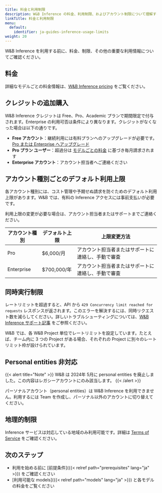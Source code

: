 ```yaml
---
title: 料金と利用制限
description: W&B Inference の料金、利用制限、およびアカウント制限について理解する
linkTitle: 料金と利用制限
menu:
  default:
    identifier: ja-guides-inference-usage-limits
weight: 20
---
```


W&B Inference を利用する前に、料金、制限、その他の重要な利用情報についてご確認ください。

## 料金

詳細なモデルごとの料金情報は、[W&B Inference pricing](https://wandb.ai/site/pricing/inference) をご覧ください。

## クレジットの追加購入

W&B Inference クレジットは Free、Pro、Academic プランで期間限定で付与されます。Enterprise の利用可否は条件により異なります。クレジットがなくなった場合は以下の通りです。

- **Free アカウント**：継続利用には有料プランへのアップグレードが必要です。[Pro または Enterprise へアップグレード](https://wandb.ai/subscriptions)
- **Pro プラン ユーザー**：超過分は [モデルごとの料金](https://wandb.ai/site/pricing/inference) に基づき毎月請求されます
- **Enterprise アカウント**：アカウント担当者へご連絡ください

## アカウント種別ごとのデフォルト利用上限

各アカウント種別には、コスト管理や予期せぬ請求を防ぐためのデフォルト利用上限があります。W&B では、有料の Inference アクセスには事前支払いが必要です。

利用上限の変更が必要な場合は、アカウント担当者またはサポートまでご連絡ください。

| アカウント種別 | デフォルト上限 | 上限変更方法 |
|--------------|-------------|---------------------|
| Pro | $6,000/月 | アカウント担当者またはサポートに連絡し、手動で審査 |
| Enterprise | $700,000/年 | アカウント担当者またはサポートに連絡し、手動で審査 |

## 同時実行制限

レートリミットを超過すると、API から `429 Concurrency limit reached for requests` レスポンスが返されます。このエラーを解決するには、同時リクエスト数を減らしてください。詳しいトラブルシューティングについては、[W&B Inference サポート記事](/support/inference/) をご参照ください。

W&B では、各 W&B Project 単位でレートリミットを設定しています。たとえば、チーム内に 3 つの Project がある場合、それぞれの Project に別々のレートリミット枠が設けられています。

## Personal entities 非対応

{{< alert title="Note" >}}
W&B は 2024年 5月に personal entities を廃止しました。この内容はレガシーアカウントにのみ該当します。
{{< /alert >}}

パーソナルアカウント（personal entities）は W&B Inference を利用できません。利用するには Team を作成し、パーソナル以外のアカウントに切り替えてください。

## 地理的制限

Inference サービスは対応している地域のみ利用可能です。詳細は [Terms of Service](https://docs.coreweave.com/docs/policies/terms-of-service/terms-of-use#geographic-restrictions) をご確認ください。

## 次のステップ

- 利用を始める前に [前提条件]({{< relref path="prerequisites" lang="ja" >}}) をご確認ください
- [利用可能な models]({{< relref path="models" lang="ja" >}}) と各モデルの料金をご覧ください
